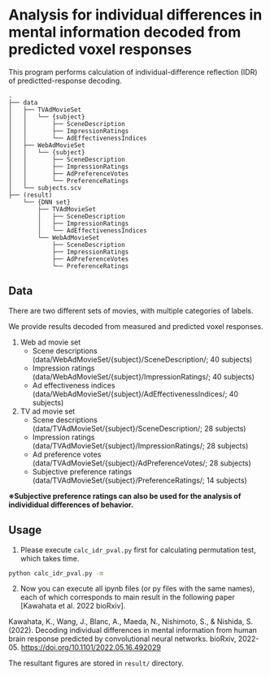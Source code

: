 # Analysis for individual differences in mental information decoded from predicted voxel responses

This program performs calculation of individual-difference reflection (IDR) of predictted-response decoding.

```
.
├── data
│   ├── TVAdMovieSet
│   │   └── {subject}
│   │       ├── SceneDescription
│   │       ├── ImpressionRatings
│   │       └── AdEffectivenessIndices
│   ├── WebAdMovieSet
│   │   └── {subject}
│   │       ├── SceneDescription
│   │       ├── ImpressionRatings
│   │       ├── AdPreferenceVotes
│   │       └── PreferenceRatings
│   └── subjects.scv
├── (result)
    └── {DNN set}
        ├── TVAdMovieSet
        │   ├── SceneDescription
        │   ├── ImpressionRatings
        │   └── AdEffectivenessIndices
        └── WebAdMovieSet
            ├── SceneDescription
            ├── ImpressionRatings
            ├── AdPreferenceVotes
            └── PreferenceRatings
```

## Data

There are two different sets of movies, with multiple categories of labels.

We provide results decoded from measured and predicted voxel responses.

1. Web ad movie set
   - Scene descriptions (data/WebAdMovieSet/{subject}/SceneDescription/; 40 subjects)
   - Impression ratings (data/WebAdMovieSet/{subject}/ImpressionRatings/; 40 subjects)
   - Ad effectiveness indices (data/WebAdMovieSet/{subject}/AdEffectivenessIndices/; 40 subjects)
1. TV ad movie set
   - Scene descriptions (data/TVAdMovieSet/{subject}/SceneDescription/; 28 subjects)
   - Impression ratings (data/TVAdMovieSet/{subject}/ImpressionRatings/; 28 subjects)
   - Ad preference votes (data/TVAdMovieSet/{subject}/AdPreferenceVotes/; 28 subjects)
   - Subjective preference ratings (data/TVAdMovieSet/{subject}/PreferenceRatings/; 14 subjects)

**※Subjective preference ratings can also be used for the analysis of individidual differences of behavior.**

## Usage

1. Please execute `calc_idr_pval.py` first for calculating permutation test, which takes time.

```bash
python calc_idr_pval.py -m
```

2. Now you can execute all ipynb files (or py files with the same names), each of which corresponds to main result in the following paper [Kawahata et al. 2022 bioRxiv].

Kawahata, K., Wang, J., Blanc, A., Maeda, N., Nishimoto, S., & Nishida, S. (2022). Decoding individual differences in mental information from human brain response predicted by convolutional neural networks. bioRxiv, 2022-05. https://doi.org/10.1101/2022.05.16.492029

The resultant figures are stored in `result/` directory.
